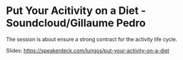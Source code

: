 # Put Your Acitivity on a Diet - Soundcloud/Gillaume Pedro

The session is about ensure a strong contract for the activity life cycle.

Slides: https://speakerdeck.com/lungos/put-your-activity-on-a-diet
